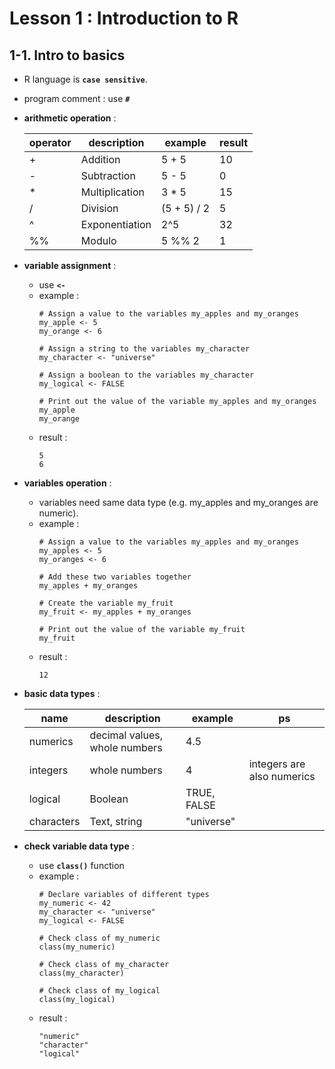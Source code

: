 # Lesson 1 : Introduction to R

## 1-1. Intro to basics

* R language is **`case sensitive`**.

* program comment : use **`#`**

* __arithmetic operation__ : 
  
  |operator|description      |example       |result |
  |--------|-----------------|--------------|-------|
  |+       |Addition         |5 + 5         |10     |
  |-       |Subtraction      |5 - 5         |0      |
  |*       |Multiplication   |3 * 5         |15     |
  |/       |Division         |(5 + 5) / 2   |5      |
  |^       |Exponentiation   |2^5           |32     |
  |%%      |Modulo           |5 %% 2        |1      |
  
* __variable assignment__ : 
  * use **`<-`**
  * example :
    ```
    # Assign a value to the variables my_apples and my_oranges
    my_apple <- 5
    my_orange <- 6
    
    # Assign a string to the variables my_character
    my_character <- "universe"
    
    # Assign a boolean to the variables my_character
    my_logical <- FALSE
    
    # Print out the value of the variable my_apples and my_oranges
    my_apple
    my_orange
    ```
  * result :
    ```
    5
    6
    ```
    
* __variables operation__ : 
  * variables need same data type (e.g. my_apples and my_oranges are numeric).
  * example :
    ```
    # Assign a value to the variables my_apples and my_oranges
    my_apples <- 5
    my_oranges <- 6

    # Add these two variables together
    my_apples + my_oranges

    # Create the variable my_fruit
    my_fruit <- my_apples + my_oranges
    
    # Print out the value of the variable my_fruit
    my_fruit
    ```
  * result :
    ```
    12
    ```

* __basic data types__ : 
  
  |name        |description                   |example       |ps                         |
  |------------|------------------------------|--------------|---------------------------|
  |numerics    |decimal values, whole numbers |4.5           |                           |
  |integers    |whole numbers                 |4             |integers are also numerics |
  |logical     |Boolean                       |TRUE, FALSE   |                           |
  |characters  |Text, string                  |"universe"    |                           |

* __check variable data type__ :
  * use **`class()`** function
  * example :
    ```
    # Declare variables of different types
    my_numeric <- 42
    my_character <- "universe"
    my_logical <- FALSE 

    # Check class of my_numeric
    class(my_numeric)

    # Check class of my_character
    class(my_character)

    # Check class of my_logical
    class(my_logical)
    ```
  * result :
    ```
    "numeric"
    "character"
    "logical"
    ```
